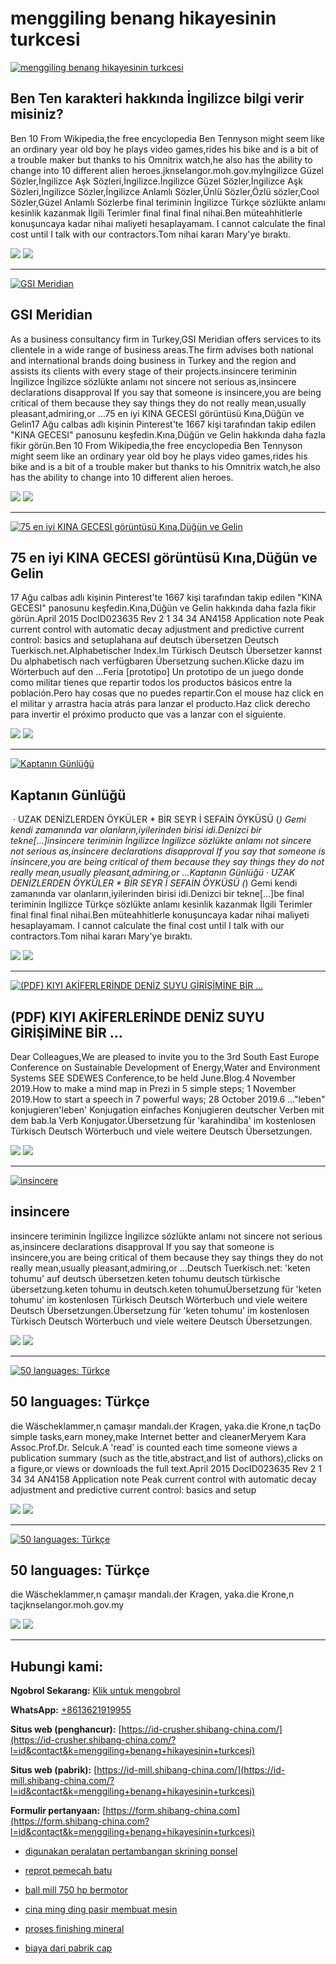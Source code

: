 # menggiling benang hikayesinin turkcesi

<a href="https://swt.shibang-china.com/?l=id&img&k=menggiling+benang+hikayesinin+turkcesi" target="_blank">![menggiling benang hikayesinin turkcesi](http://static.shibang-china.com/all-800x300/2.jpg)</a>

## Ben Ten karakteri hakkında İngilizce bilgi verir misiniz?
Ben 10 From Wikipedia,the free encyclopedia Ben Tennyson might seem like an ordinary year old boy he plays video games,rides his bike and is a bit of a trouble maker but thanks to his Omnitrix watch,he also has the ability to change into 10 different alien heroes.jknselangor.moh.gov.myİngilizce G&#252;zel S&#246;zler,İngilizce Aşk S&#246;zleri,İngilizce.İngilizce G&#252;zel S&#246;zler,İngilizce Aşk S&#246;zleri,İngilizce S&#246;zler,İngilizce Anlamlı S&#246;zler,&#220;nl&#252; S&#246;zler,&#214;zl&#252; s&#246;zler,Cool S&#246;zler,G&#252;zel Anlamlı S&#246;zlerbe final teriminin İngilizce T&#252;rk&#231;e s&#246;zl&#252;kte anlamı kesinlik kazanmak İlgili Terimler final final final nihai.Ben m&#252;teahhitlerle konuşuncaya kadar nihai maliyeti hesaplayamam. I cannot calculate the final cost until I talk with our contractors.Tom nihai kararı Mary'ye bıraktı.


<a href="https://whatsapp.shibangsoft.com/WhatsApp.php" target="_blank" title="WhatsApp">![](http://static.shibang-china.com/icon/whatsapp.png)</a> <a href="https://swt.shibang-china.com/?l=id&icon&k=menggiling+benang+hikayesinin+turkcesi" target="_blank">![](http://static.shibang-china.com/icon/chat-id.png)</a>

---

<a href="https://swt.shibang-china.com/?l=id&img&k=menggiling+benang+hikayesinin+turkcesi" target="_blank">![GSI Meridian](http://static.shibang-china.com/all-800x300/1249.jpg)</a>

## GSI Meridian
As a business consultancy firm in Turkey,GSI Meridian offers services to its clientele in a wide range of business areas.The firm advises both national and international brands doing business in Turkey and the region and assists its clients with every stage of their projects.insincere teriminin İngilizce İngilizce s&#246;zl&#252;kte anlamı not sincere not serious as,insincere declarations disapproval If you say that someone is insincere,you are being critical of them because they say things they do not really mean,usually pleasant,admiring,or …75 en iyi KINA GECESI g&#246;r&#252;nt&#252;s&#252; Kına,D&#252;ğ&#252;n ve Gelin17 Ağu calbas adlı kişinin Pinterest'te 1667 kişi tarafından takip edilen &quot;KINA GECESI&quot; panosunu keşfedin.Kına,D&#252;ğ&#252;n ve Gelin hakkında daha fazla fikir g&#246;r&#252;n.Ben 10 From Wikipedia,the free encyclopedia Ben Tennyson might seem like an ordinary year old boy he plays video games,rides his bike and is a bit of a trouble maker but thanks to his Omnitrix watch,he also has the ability to change into 10 different alien heroes.


<a href="https://whatsapp.shibangsoft.com/WhatsApp.php" target="_blank" title="WhatsApp">![](http://static.shibang-china.com/icon/whatsapp.png)</a> <a href="https://swt.shibang-china.com/?l=id&icon&k=menggiling+benang+hikayesinin+turkcesi" target="_blank">![](http://static.shibang-china.com/icon/chat-id.png)</a>

---

<a href="https://swt.shibang-china.com/?l=id&img&k=menggiling+benang+hikayesinin+turkcesi" target="_blank">![75 en iyi KINA GECESI g&#246;r&#252;nt&#252;s&#252; Kına,D&#252;ğ&#252;n ve Gelin](http://static.shibang-china.com/all-800x300/1404.jpg)</a>

## 75 en iyi KINA GECESI g&#246;r&#252;nt&#252;s&#252; Kına,D&#252;ğ&#252;n ve Gelin
17 Ağu calbas adlı kişinin Pinterest'te 1667 kişi tarafından takip edilen &quot;KINA GECESI&quot; panosunu keşfedin.Kına,D&#252;ğ&#252;n ve Gelin hakkında daha fazla fikir g&#246;r&#252;n.April 2015 DocID023635 Rev 2 1 34 34 AN4158 Application note Peak current control with automatic decay adjustment and predictive current control: basics and setuplahana auf deutsch &#252;bersetzen Deutsch Tuerkisch.net.Alphabetischer Index.Im T&#252;rkisch Deutsch &#220;bersetzer kannst Du alphabetisch nach verf&#252;gbaren &#220;bersetzung suchen.Klicke dazu im W&#246;rterbuch auf den …Feria [prototipo] Un prototipo de un juego donde como militar tienes que repartir todos los productos b&#225;sicos entre la poblaci&#243;n.Pero hay cosas que no puedes repartir.Con el mouse haz click en el militar y arrastra hacia atr&#225;s para lanzar el producto.Haz click derecho para invertir el pr&#243;ximo producto que vas a lanzar con el siguiente.


<a href="https://whatsapp.shibangsoft.com/WhatsApp.php" target="_blank" title="WhatsApp">![](http://static.shibang-china.com/icon/whatsapp.png)</a> <a href="https://swt.shibang-china.com/?l=id&icon&k=menggiling+benang+hikayesinin+turkcesi" target="_blank">![](http://static.shibang-china.com/icon/chat-id.png)</a>

---

<a href="https://swt.shibang-china.com/?l=id&img&k=menggiling+benang+hikayesinin+turkcesi" target="_blank">![Kaptanın G&#252;nl&#252;ğ&#252;](http://static.shibang-china.com/all-800x300/468.jpg)</a>

## Kaptanın G&#252;nl&#252;ğ&#252;
&nbsp;&#0183;&#32;UZAK DENİZLERDEN &#214;YK&#220;LER * BİR SEYR İ SEFAİN &#214;YK&#220;S&#220; (*) Gemi kendi zamanında var olanların,iyilerinden birisi idi.Denizci bir tekne[…]insincere teriminin İngilizce İngilizce s&#246;zl&#252;kte anlamı not sincere not serious as,insincere declarations disapproval If you say that someone is insincere,you are being critical of them because they say things they do not really mean,usually pleasant,admiring,or …Kaptanın G&#252;nl&#252;ğ&#252;&nbsp;&#0183;&#32;UZAK DENİZLERDEN &#214;YK&#220;LER * BİR SEYR İ SEFAİN &#214;YK&#220;S&#220; (*) Gemi kendi zamanında var olanların,iyilerinden birisi idi.Denizci bir tekne[…]be final teriminin İngilizce T&#252;rk&#231;e s&#246;zl&#252;kte anlamı kesinlik kazanmak İlgili Terimler final final final nihai.Ben m&#252;teahhitlerle konuşuncaya kadar nihai maliyeti hesaplayamam. I cannot calculate the final cost until I talk with our contractors.Tom nihai kararı Mary'ye bıraktı.


<a href="https://whatsapp.shibangsoft.com/WhatsApp.php" target="_blank" title="WhatsApp">![](http://static.shibang-china.com/icon/whatsapp.png)</a> <a href="https://swt.shibang-china.com/?l=id&icon&k=menggiling+benang+hikayesinin+turkcesi" target="_blank">![](http://static.shibang-china.com/icon/chat-id.png)</a>

---

<a href="https://swt.shibang-china.com/?l=id&img&k=menggiling+benang+hikayesinin+turkcesi" target="_blank">![(PDF) KIYI AKİFERLERİNDE DENİZ SUYU GİRİŞİMİNE BİR …](http://static.shibang-china.com/all-800x300/389.jpg)</a>

## (PDF) KIYI AKİFERLERİNDE DENİZ SUYU GİRİŞİMİNE BİR …
Dear Colleagues,We are pleased to invite you to the 3rd South East Europe Conference on Sustainable Development of Energy,Water and Environment Systems SEE SDEWES Conference,to be held June.Blog.4 November 2019.How to make a mind map in Prezi in 5 simple steps; 1 November 2019.How to start a speech in 7 powerful ways; 28 October 2019.6 …&quot;leben&quot; konjugieren'leben' Konjugation einfaches Konjugieren deutscher Verben mit dem bab.la Verb Konjugator.&#220;bersetzung f&#252;r 'karahindiba' im kostenlosen T&#252;rkisch Deutsch W&#246;rterbuch und viele weitere Deutsch &#220;bersetzungen.


<a href="https://whatsapp.shibangsoft.com/WhatsApp.php" target="_blank" title="WhatsApp">![](http://static.shibang-china.com/icon/whatsapp.png)</a> <a href="https://swt.shibang-china.com/?l=id&icon&k=menggiling+benang+hikayesinin+turkcesi" target="_blank">![](http://static.shibang-china.com/icon/chat-id.png)</a>

---

<a href="https://swt.shibang-china.com/?l=id&img&k=menggiling+benang+hikayesinin+turkcesi" target="_blank">![insincere](http://static.shibang-china.com/all-800x300/409.jpg)</a>

## insincere
insincere teriminin İngilizce İngilizce s&#246;zl&#252;kte anlamı not sincere not serious as,insincere declarations disapproval If you say that someone is insincere,you are being critical of them because they say things they do not really mean,usually pleasant,admiring,or …Deutsch Tuerkisch.net: 'keten tohumu' auf deutsch &#252;bersetzen.keten tohumu deutsch t&#252;rkische &#252;bersetzung.keten tohumu in deutsch.keten tohumu&#220;bersetzung f&#252;r 'keten tohumu' im kostenlosen T&#252;rkisch Deutsch W&#246;rterbuch und viele weitere Deutsch &#220;bersetzungen.&#220;bersetzung f&#252;r 'keten tohumu' im kostenlosen T&#252;rkisch Deutsch W&#246;rterbuch und viele weitere Deutsch &#220;bersetzungen.


<a href="https://whatsapp.shibangsoft.com/WhatsApp.php" target="_blank" title="WhatsApp">![](http://static.shibang-china.com/icon/whatsapp.png)</a> <a href="https://swt.shibang-china.com/?l=id&icon&k=menggiling+benang+hikayesinin+turkcesi" target="_blank">![](http://static.shibang-china.com/icon/chat-id.png)</a>

---

<a href="https://swt.shibang-china.com/?l=id&img&k=menggiling+benang+hikayesinin+turkcesi" target="_blank">![50 languages: T&#252;rk&#231;e](http://static.shibang-china.com/all-800x300/795.jpg)</a>

## 50 languages: T&#252;rk&#231;e
die W&#228;scheklammer,n &#231;amaşır mandalı.der Kragen, yaka.die Krone,n ta&#231;Do simple tasks,earn money,make Internet better and cleanerMeryem Kara Assoc.Prof.Dr. Selcuk.A 'read' is counted each time someone views a publication summary (such as the title,abstract,and list of authors),clicks on a figure,or views or downloads the full text.April 2015 DocID023635 Rev 2 1 34 34 AN4158 Application note Peak current control with automatic decay adjustment and predictive current control: basics and setup


<a href="https://whatsapp.shibangsoft.com/WhatsApp.php" target="_blank" title="WhatsApp">![](http://static.shibang-china.com/icon/whatsapp.png)</a> <a href="https://swt.shibang-china.com/?l=id&icon&k=menggiling+benang+hikayesinin+turkcesi" target="_blank">![](http://static.shibang-china.com/icon/chat-id.png)</a>

---

<a href="https://swt.shibang-china.com/?l=id&img&k=menggiling+benang+hikayesinin+turkcesi" target="_blank">![50 languages: T&#252;rk&#231;e](http://static.shibang-china.com/all-800x300/802.jpg)</a>

## 50 languages: T&#252;rk&#231;e
die W&#228;scheklammer,n &#231;amaşır mandalı.der Kragen, yaka.die Krone,n ta&#231;jknselangor.moh.gov.my

<a href="https://whatsapp.shibangsoft.com/WhatsApp.php" target="_blank" title="WhatsApp">![](http://static.shibang-china.com/icon/whatsapp.png)</a> <a href="https://swt.shibang-china.com/?l=id&icon&k=menggiling+benang+hikayesinin+turkcesi" target="_blank">![](http://static.shibang-china.com/icon/chat-id.png)</a>

---
## Hubungi kami:

**Ngobrol Sekarang:** [Klik untuk mengobrol](https://swt.shibang-china.com?l=id&contact&k=menggiling+benang+hikayesinin+turkcesi)

**WhatsApp:**  [+8613621919955](https://whatsapp.shibangsoft.com/WhatsApp.php)

**Situs web (penghancur):** [https://id-crusher.shibang-china.com/](https://id-crusher.shibang-china.com/?l=id&contact&k=menggiling+benang+hikayesinin+turkcesi)

**Situs web (pabrik):** [https://id-mill.shibang-china.com/](https://id-mill.shibang-china.com/?l=id&contact&k=menggiling+benang+hikayesinin+turkcesi)

**Formulir pertanyaan:** [https://form.shibang-china.com](https://form.shibang-china.com?l=id&contact&k=menggiling+benang+hikayesinin+turkcesi)

* [digunakan peralatan pertambangan skrining ponsel](../43/digunakan%20peralatan%20pertambangan%20skrining%20ponsel.md)

* [reprot pemecah batu](../49/reprot%20pemecah%20batu.md)

* [ball mill 750 hp bermotor](../43/ball%20mill%20750%20hp%20bermotor.md)

* [cina ming ding pasir membuat mesin](../47/cina%20ming%20ding%20pasir%20membuat%20mesin.md)

* [proses finishing mineral](../46/proses%20finishing%20mineral.md)

* [biaya dari pabrik cap](../45/biaya%20dari%20pabrik%20cap.md)